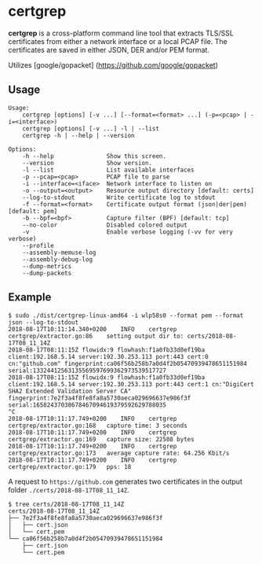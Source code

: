 # certgrep

**certgrep** is a cross-platform command line tool that extracts TLS/SSL certificates from either a network interface or a local PCAP file. The certificates are saved in either JSON, DER and/or PEM format.

Utilizes [google/gopacket] (https://github.com/google/gopacket)

Usage
-----

```
Usage:
    certgrep [options] [-v ...] [--format=<format> ...] (-p=<pcap> | -i=<interface>)
    certgrep [options] [-v ...] -l | --list
    certgrep -h | --help | --version

Options:
    -h --help               Show this screen.
    --version               Show version.
    -l --list               List available interfaces
    -p --pcap=<pcap>        PCAP file to parse
    -i --interface=<iface>  Network interface to listen on
    -o --output=<output>    Resource output directory [default: certs]
    --log-to-stdout         Write certificate log to stdout
    -f --format=<format>    Certificate output format (json|der|pem) [default: pem]
    -b --bpf=<bpf>          Capture filter (BPF) [default: tcp]
    --no-color              Disabled colored output
    -v                      Enable verbose logging (-vv for very verbose)
    --profile
    --assembly-memuse-log
    --assembly-debug-log
    --dump-metrics
    --dump-packets
```

Example
-------

```
$ sudo ./dist/certgrep-linux-amd64 -i wlp58s0 --format pem --format json --log-to-stdout
2018-08-17T10:11:14.340+0200	INFO	certgrep	certgrep/extractor.go:86	setting output dir to: certs/2018-08-17T08_11_14Z
2018-08-17T08:11:15Z flowidx:9 flowhash:f1a0fb33d0ef19ba client:192.168.5.14 server:192.30.253.113 port:443 cert:0 cn:"github.com" fingerprint:ca06f56b258b7a0d4f2b05470939478651151984 serial:13324412563135569597699362973539517727
2018-08-17T08:11:15Z flowidx:9 flowhash:f1a0fb33d0ef19ba client:192.168.5.14 server:192.30.253.113 port:443 cert:1 cn:"DigiCert SHA2 Extended Validation Server CA" fingerprint:7e2f3a4f8fe8fa8a5730aeca029696637e986f3f serial:16582437038678467094619379592629788035
^C
2018-08-17T10:11:17.749+0200	INFO	certgrep	certgrep/extractor.go:168	capture time: 3 seconds
2018-08-17T10:11:17.749+0200	INFO	certgrep	certgrep/extractor.go:169	capture size: 22508 bytes
2018-08-17T10:11:17.749+0200	INFO	certgrep	certgrep/extractor.go:173	average capture rate: 64.256 Kbit/s
2018-08-17T10:11:17.749+0200	INFO	certgrep	certgrep/extractor.go:179	pps: 18
```

A request to `https://github.com` generates two certificates in the output folder `./certs/2018-08-17T08_11_14Z`.

```
$ tree certs/2018-08-17T08_11_14Z
certs/2018-08-17T08_11_14Z
├── 7e2f3a4f8fe8fa8a5730aeca029696637e986f3f
│   ├── cert.json
│   └── cert.pem
└── ca06f56b258b7a0d4f2b05470939478651151984
    ├── cert.json
    └── cert.pem
```
